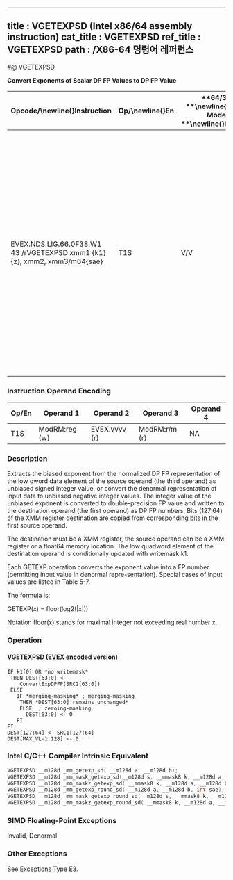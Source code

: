 ----------------------------
title : VGETEXPSD (Intel x86/64 assembly instruction)
cat_title : VGETEXPSD
ref_title : VGETEXPSD
path : /X86-64 명령어 레퍼런스
----------------------------
#@ VGETEXPSD

**Convert Exponents of Scalar DP FP Values to DP FP Value**

|**Opcode/**\newline{}**Instruction**|**Op/**\newline{}**En**|**64/32 **\newline{}**bit Mode **\newline{}**Support**|**CPUID **\newline{}**Feature **\newline{}**Flag**|**Description**|
|------------------------------------|-----------------------|------------------------------------------------------|--------------------------------------------------|---------------|
|EVEX.NDS.LIG.66.0F38.W1 43 /rVGETEXPSD xmm1 {k1}{z}, xmm2, xmm3/m64{sae}|T1S|V/V|AVX512F|Convert the biased exponent (bits 62:52) of the low double-precision floating-point value in xmm3/m64 to a DP FP value representing unbiased integer exponent. Stores the result to the low 64-bit of xmm1 under the writemask k1 and merge with the other elements of xmm2.|
### Instruction Operand Encoding


|Op/En|Operand 1|Operand 2|Operand 3|Operand 4|
|-----|---------|---------|---------|---------|
|T1S|ModRM:reg (w)|EVEX.vvvv (r)|ModRM:r/m (r)|NA|
### Description


Extracts the biased exponent from the normalized DP FP representation of the low qword data element of the source operand (the third operand) as unbiased signed integer value, or convert the denormal representation of input data to unbiased negative integer values. The integer value of the unbiased exponent is converted to double-precision FP value and written to the destination operand (the first operand) as DP FP numbers. Bits (127:64) of the XMM register destination are copied from corresponding bits in the first source operand.

The destination must be a XMM register, the source operand can be a XMM register or a float64 memory location. The low quadword element of the destination operand is conditionally updated with writemask k1.

Each GETEXP operation converts the exponent value into a FP number (permitting input value in denormal repre-sentation). Special cases of input values are listed in Table 5-7.

The formula is:

GETEXP(x) = floor(log2(|x|)) 

Notation floor(x) stands for maximal integer not exceeding real number x. 


### Operation
#### VGETEXPSD (EVEX encoded version) 
```info-verb
IF k1[0] OR *no writemask*
 THEN DEST[63:0]  <-
    ConvertExpDPFP(SRC2[63:0])
 ELSE 
   IF *merging-masking* ; merging-masking
    THEN *DEST[63:0] remains unchanged*
    ELSE  ; zeroing-masking
      DEST[63:0] <-  0
   FI
FI;
DEST[127:64] <-  SRC1[127:64]
DEST[MAX_VL-1:128]  <- 0
```

### Intel C/C++ Compiler Intrinsic Equivalent

```cpp
VGETEXPSD __m128d _mm_getexp_sd( __m128d a, __m128d b);
VGETEXPSD __m128d _mm_mask_getexp_sd(__m128d s, __mmask8 k, __m128d a, __m128d b);
VGETEXPSD __m128d _mm_maskz_getexp_sd( __mmask8 k, __m128d a, __m128d b);
VGETEXPSD __m128d _mm_getexp_round_sd( __m128d a, __m128d b, int sae);
VGETEXPSD __m128d _mm_mask_getexp_round_sd(__m128d s, __mmask8 k, __m128d a, __m128d b, int sae);
VGETEXPSD __m128d _mm_maskz_getexp_round_sd( __mmask8 k, __m128d a, __m128d b, int sae);
```
### SIMD Floating-Point Exceptions


Invalid, Denormal

### Other Exceptions


See Exceptions Type E3.

